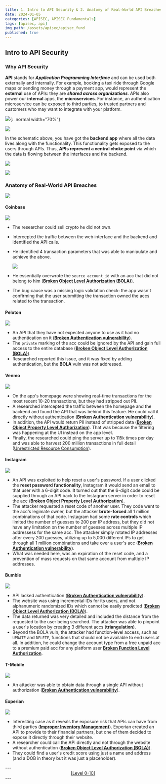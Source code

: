 ```yaml
---
title: 1. Intro to API Security & 2. Anatomy of Real-World API Breaches
date: 2024-01-05
categories: [APISEC, APISEC Fundamentals]
tags: [apisec, api]
img_path: /assets/apisec/apisec_fund
published: true
---
```


## Intro to API Security

### Why API Security

**API** stands for ***Application Programming Interface*** and can be used both externally and internally. For example, booking a taxi ride through Google maps or sending money through a payment app, would represent the **external** use of APIs: they are ***shared across organizations***. APIs also power our **internal** apps, the **microservices**. For instance, an authentication microservice can be exposed to third parties, to trusted partners and customers who may want to integrate with your platform.

![](https://kajabi-storefronts-production.kajabi-cdn.com/kajabi-storefronts-production/file-uploads/site/2147573912/products/510155-4c2b-1c8c-ef0-3e0dfe4aa7a5_7.jpg){: .normal width="70%"}

![](https://kajabi-storefronts-production.kajabi-cdn.com/kajabi-storefronts-production/file-uploads/site/2147573912/products/41ef8c-d3c-af4d-dfe0-61f2dea565c2_9.jpg)

In the schematic above, you have got the **backend app** where all the data lives along with the functionality. This functionality gets exposed to the users through APIs. Thus, **APIs represent a central choke point** via which the data is flowing between the interfaces and the backend.

![](https://kajabi-storefronts-production.kajabi-cdn.com/kajabi-storefronts-production/file-uploads/site/2147573912/products/1d2ccf-ddc-a280-07bb-ae5050d026_10.jpg)

![](https://kajabi-storefronts-production.kajabi-cdn.com/kajabi-storefronts-production/file-uploads/site/2147573912/products/b46d648-cb6b-5447-6518-f363e68a04b_11.jpg)

### Anatomy of Real-World API Breaches

![](https://kajabi-storefronts-production.kajabi-cdn.com/kajabi-storefronts-production/file-uploads/site/2147573912/products/1cf6738-722-281-b8c-a7425a687dfb_BreachOverviewSlide.jpg)

#### Coinbase

![](https://kajabi-storefronts-production.kajabi-cdn.com/kajabi-storefronts-production/file-uploads/site/2147573912/products/8f565-638-87fe-72b6-3e2caea318a_14.jpg)

- The researcher could sell crypto he did not own.
- Intercepted the traffic between the web interface and the backend and identified the API calls.
- He identified 4 transaction parameters that was able to manipulate and achieve the above.

    ![](https://kajabi-storefronts-production.kajabi-cdn.com/kajabi-storefronts-production/file-uploads/site/2147573912/products/0a87883-7b05-36fe-de70-b8627604552_15.jpg)

- He essentially overwrote the `source_account_id` with an acc that did not belong to him ([**Broken Object Level Authorization (BOLA)**](https://owasp.org/API-Security/editions/2023/en/0xa1-broken-object-level-authorization/)).
- The bug cause was a missing logic validation check: the app wasn't confirming that the user submitting the transaction owned the accs related to the transaction.

#### Peloton

![](https://kajabi-storefronts-production.kajabi-cdn.com/kajabi-storefronts-production/file-uploads/site/2147573912/products/5ee3da8-e0-76a3-2dc6-435471364fee_18.jpg)

- An API that they have not expected anyone to use as it had no authentication on it ([**Broken Authentication vulnerability**](https://owasp.org/API-Security/editions/2023/en/0xa2-broken-authentication/)).
- The `private` marking of the acc could be ignored by the API and gain full access to the entire database ([**Broken Object Level Authorization (BOLA)**](https://owasp.org/API-Security/editions/2023/en/0xa1-broken-object-level-authorization/)).
- Researched reported this issue, and it was fixed by adding authentication, but the **BOLA** vuln was not addressed.

#### Venmo

![](https://kajabi-storefronts-production.kajabi-cdn.com/kajabi-storefronts-production/file-uploads/site/2147573912/products/0fe8eb-abe1-f6-6dd-6f8826fed1b_19.jpg)

- On the app's homepage were showing real-time transactions for the most recent 10-20 transactions, but they had stripped out PII.
- A researched intercepted the traffic between the homepage and the backend and found the API that was behind this feature. He could call it directly without authentication ([**Broken Authentication vulnerability**](https://owasp.org/API-Security/editions/2023/en/0xa2-broken-authentication/)).
- In addition, the API would return PII instead of stripped data ([**Broken Object Property Level Authorization**](https://owasp.org/API-Security/editions/2023/en/0xa3-broken-object-property-level-authorization/)). That was because the filtering was happening at the UI instead on the app level.
- Finally, the researched could ping the server up to 115k times per day and was able to harvest 200 million transactions in full detail ([Unrestricted Resource Consumption](https://owasp.org/API-Security/editions/2023/en/0xa4-unrestricted-resource-consumption/)).

#### Instagram

![](https://kajabi-storefronts-production.kajabi-cdn.com/kajabi-storefronts-production/file-uploads/site/2147573912/products/5a658e1-8fba-58c-0fc-7e510eb2daa3_Instagram.jpg)

- An API was exploited to help reset a user's password. If a user clicked the **reset password functionality**, Instagram it would send an email to that user with a 6-digit code. It turned out that the 6-digit code could be supplied through an API back to the Instagram server in order to reset the acc ([**Broken Object Property Level Authorization**](https://owasp.org/API-Security/editions/2023/en/0xa3-broken-object-property-level-authorization/)).
- The attacker requested a reset code of another user. They code went to the acc's legimate owner, but the attacker **brute-forced** all 1 million combinations of that code. Instagram had some **rate controls** which limited the number of guesses to 200 per IP address, but they did not have any limitation on the number of guesses across multiple IP addressess for the same acc. The attacker simply rotated IP addresses after every 200 guesses, utilizing up to 5,000 different IPs to get through all 1 million combinations and take over a user's acc ([**Broken Authentication vulnerability**](https://owasp.org/API-Security/editions/2023/en/0xa2-broken-authentication/)).
- What was needed here, was an expiration of the reset code, and a prevention of mass requests on that same account from multiple IP addresses.

#### Bumble

![](https://kajabi-storefronts-production.kajabi-cdn.com/kajabi-storefronts-production/file-uploads/site/2147573912/products/3cc1f88-051e-72e-58a-fd335f677eb_Bumble.jpg)

- API lacked authentication ([**Broken Authentication vulnerability**](https://owasp.org/API-Security/editions/2023/en/0xa2-broken-authentication/)).
- The website was using incremental IDs for its users, and not alphanumeric randomized IDs which cannot be easily predicted ([**Broken Object Level Authorization (BOLA)**](https://owasp.org/API-Security/editions/2023/en/0xa1-broken-object-level-authorization/)).
- The data returned was very detailed and included the distance from the requested to the user being searched. The attacker was able to pinpoint a user's location by creating 3 different accs (**triangulation**).
- Beyond the BOLA vuln, the attacker had function-level access, such as `UPDATE` and `DELETE`, functions that should not be available to end users at all. In addition, he could change the account type from a free unpaid acc to a premium paid acc for any platform user [**Broken Function Level Authorization**](https://owasp.org/API-Security/editions/2023/en/0xa5-broken-function-level-authorization/).

#### T-Mobile

![](https://kajabi-storefronts-production.kajabi-cdn.com/kajabi-storefronts-production/file-uploads/site/2147573912/products/cd3c54a-027d-dbfa-e0c-6dc28b20df64_22.jpg)

- An attacker was able to obtain data through a single API without authorization ([**Broken Authentication vulnerability**](https://owasp.org/API-Security/editions/2023/en/0xa2-broken-authentication/)).

#### Experian

![](https://kajabi-storefronts-production.kajabi-cdn.com/kajabi-storefronts-production/file-uploads/site/2147573912/products/61b2a2f-a7c5-b11e-4e11-075ec422fff7_Experian.jpg)

- Interesting case as it reveals the exposure risk that APIs can have from third parties ([**Improper Inventory Management**](https://owasp.org/API-Security/editions/2023/en/0xa9-improper-inventory-management/)). Experian created an API to provide to their financial partners, but one of them decided to expose it directly through their website.
- A researcher could call the API directly and not through the website without authentication ([**Broken Object Level Authorization (BOLA)**](https://owasp.org/API-Security/editions/2023/en/0xa1-broken-object-level-authorization/)).
- They could find a user's credit score using just a name and address (and a DOB in theory but it was just a placeholder).

<!-->
---

<center> <a href="https://cspanias.github.io/posts/OverTheWire-Bandit-(0-10)/">[Level 0-10]</a> </center>

---


